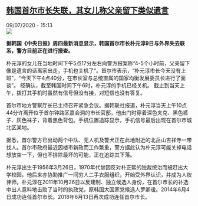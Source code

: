 <!--1594310105000-->
[韩国首尔市长失联，其女儿称父亲留下类似遗言](http://www.rfi.fr//cn/%E4%BA%9A%E6%B4%B2/20200709-%E9%9F%A9%E5%9B%BD%E9%A6%96%E5%B0%94%E5%B8%82%E9%95%BF%E5%A4%B1%E8%81%94%EF%BC%8C%E5%85%B6%E5%A5%B3%E5%84%BF%E7%A7%B0%E7%88%B6%E4%BA%B2%E7%95%99%E4%B8%8B%E7%B1%BB%E4%BC%BC%E9%81%97%E8%A8%80)
------

<div>09/07/2020 - 15:13</div><img src="https://s.rfi.fr/media/display/e009e2dc-c1e4-11ea-9761-005056a964fe/w:310/p:16x9/t%C3%A9l%C3%A9chargement%20%281%29.jpg"><p><strong>据韩国《中央日报》周四最新消息显示，韩国首尔市长朴元淳9日与外界失去联系，警方目前正在进行搜查。</strong></p><div class="t-content__body u-clearfix"><div class="m-interstitial"></div><p>朴元淳的女儿在当地时间下午5点17分左右向警方报案称“4-5个小时前，父亲留下像是遗言的话离家出走，手机也关机了”。首尔市表示，“朴元淳市长今天没有上班”，“今天下午4点40分，在市长室与总统直属的国家均衡发展委员长进行了面谈”。 经确认，截至韩国时间下午6时，朴元淳的手机已经关机。 截止到当天上午，拨打其手机时虽然有信号但没有接，对短信也没有答复。</p><p>首尔市地方警察厅长已主持召开紧急会议。据韩联社报道，朴元淳当天上午10点44分许离开位于首尔钟路区嘉会洞的市长官邸，他出门时穿着深色夹克、黑色裤子、灰色袜子，背着黑色背包。手机位置追踪显示，手机信号最后出现在首尔市城北区某地。</p><p>据悉，首尔警方已出动两个中队、无人机及警犬正在此地附近的北岳山吉祥寺一带找人。首尔市政府最近因楼市新政而工作繁重，警方据此认为朴元淳可能关掉电话想放空一下，但也不排除最坏的可能，正在追踪其下落。</p><p>朴元淳出生于1956年3月26日，1970年代曾因反对朴正熙的独裁统治而被赶出大学校园。他后来亦协助推广一间穷人二手衣服组织，开始受外界认识，并成为人权律师。朴元淳在2011年10月26日以反建制、独立候选人身份，在首尔市长的补选中出人意料地击败了当时的执政党，原韩国大国家党候选人罗卿瑗。2014年6月4日成功连任首尔市长。2018年6月13日再次成功连任首尔市长。</p><div class="o-self-promo o-self-promo--nl o-self-promo--hidden" data-selfpromo-newsletter></div><div class="o-self-promo o-self-promo--app o-self-promo--hidden" data-selfpromo-app></div></div>
